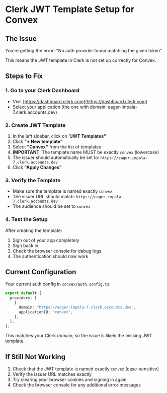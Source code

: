 # Clerk JWT Template Setup for Convex

## The Issue

You're getting the error: "No auth provider found matching the given token"

This means the JWT template in Clerk is not set up correctly for Convex.

## Steps to Fix

### 1. Go to your Clerk Dashboard

- Visit [https://dashboard.clerk.com](https://dashboard.clerk.com)
- Select your application (the one with domain: eager-impala-7.clerk.accounts.dev)

### 2. Create JWT Template

1. In the left sidebar, click on **"JWT Templates"**
2. Click **"+ New template"**
3. Select **"Convex"** from the list of templates
4. **IMPORTANT**: The template name MUST be exactly `convex` (lowercase)
5. The issuer should automatically be set to: `https://eager-impala-7.clerk.accounts.dev`
6. Click **"Apply Changes"**

### 3. Verify the Template

- Make sure the template is named exactly `convex`
- The issuer URL should match: `https://eager-impala-7.clerk.accounts.dev`
- The audience should be set to `convex`

### 4. Test the Setup

After creating the template:

1. Sign out of your app completely
2. Sign back in
3. Check the browser console for debug logs
4. The authentication should now work

## Current Configuration

Your current auth config in `convex/auth.config.ts`:

```typescript
export default {
  providers: [
    {
      domain: "https://eager-impala-7.clerk.accounts.dev",
      applicationID: "convex",
    },
  ],
};
```

This matches your Clerk domain, so the issue is likely the missing JWT template.

## If Still Not Working

1. Check that the JWT template is named exactly `convex` (case-sensitive)
2. Verify the issuer URL matches exactly
3. Try clearing your browser cookies and signing in again
4. Check the browser console for any additional error messages
